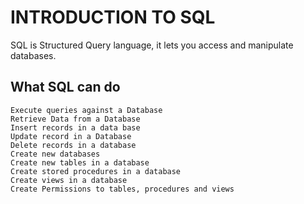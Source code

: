 # INTRODUCTION TO SQL

SQL is Structured Query language, it lets you access and manipulate databases.

## What SQL can do
```
Execute queries against a Database
Retrieve Data from a Database
Insert records in a data base
Update record in a Database
Delete records in a database
Create new databases
Create new tables in a database
Create stored procedures in a database
Create views in a database
Create Permissions to tables, procedures and views
